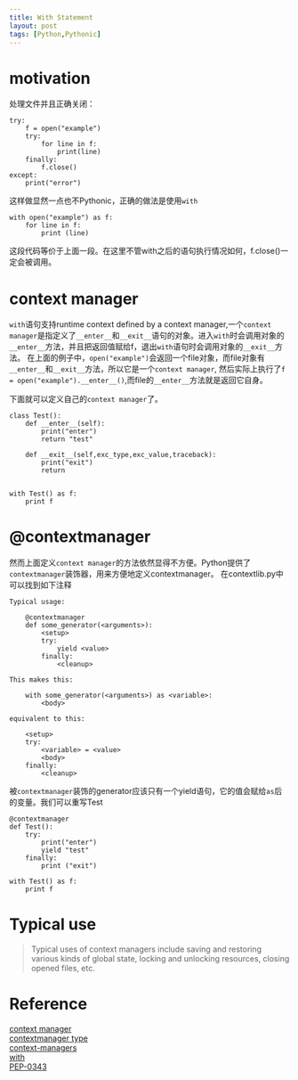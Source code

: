 ```yaml
---
title: With Statement
layout: post
tags: [Python,Pythonic]
---
```


# motivation
处理文件并且正确关闭：

	try:
	    f = open("example")
	    try:
	        for line in f:
	            print(line)
	    finally:
	        f.close()
	except:
	    print("error")


这样做显然一点也不Pythonic，正确的做法是使用`with`

	with open("example") as f:
	    for line in f:
	        print (line)

这段代码等价于上面一段。在这里不管with之后的语句执行情况如何，f.close()一定会被调用。


# context manager
`with`语句支持runtime context defined by a context manager,一个`context manager`是指定义了`__enter__`和`__exit__`语句的对象。进入`with`时会调用对象的`__enter__`方法，并且把返回值赋给f，退出`with`语句时会调用对象的`__exit__`方法。
在上面的例子中，`open("example")`会返回一个file对象，而file对象有`__enter__`和`__exit__`方法，所以它是一个`context manager`, 然后实际上执行了`f = open("example").__enter__()`,而file的`__enter__`方法就是返回它自身。

下面就可以定义自己的`context manager`了。

	class Test():
	    def __enter__(self):
	        print("enter")
	        return "test"

	    def __exit__(self,exc_type,exc_value,traceback):
	        print("exit")
	        return


	with Test() as f:
	    print f


# @contextmanager
然而上面定义`context manager`的方法依然显得不方便。Python提供了`contextmanager`装饰器，用来方便地定义contextmanager。
在contextlib.py中可以找到如下注释

    Typical usage:

        @contextmanager
        def some_generator(<arguments>):
            <setup>
            try:
                yield <value>
            finally:
                <cleanup>

    This makes this:

        with some_generator(<arguments>) as <variable>:
            <body>

    equivalent to this:

        <setup>
        try:
            <variable> = <value>
            <body>
        finally:
            <cleanup>

被`contextmanager`装饰的generator应该只有一个yield语句，它的值会赋给`as`后的变量。我们可以重写Test

	@contextmanager
	def Test():
	    try:
	        print("enter")
	        yield "test"
	    finally:
	        print ("exit")

	with Test() as f:
	    print f


# Typical use
> Typical uses of context managers include saving and restoring various kinds of global state, locking and unlocking resources, closing opened files, etc.


# Reference
[context manager](https://docs.python.org/3/library/contextlib.html?highlight=context%20manager)  
[contextmanager type](https://docs.python.org/3/library/stdtypes.html#typecontextmanager)  
[context-managers](https://docs.python.org/3/reference/datamodel.html#context-managers)  
[with](https://docs.python.org/3/reference/compound_stmts.html#with)  
[PEP-0343](https://www.python.org/dev/peps/pep-0343/)

